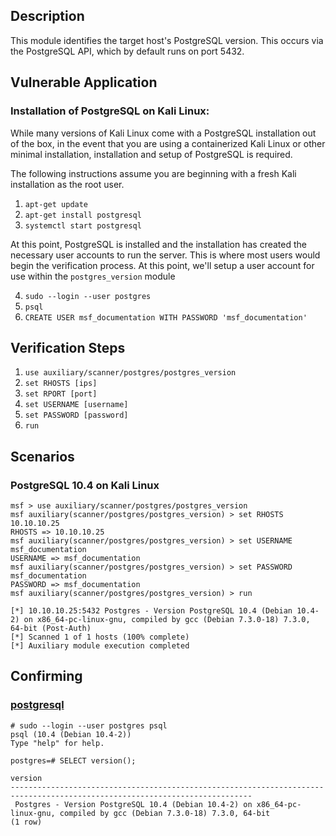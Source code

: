 ## Description
This module identifies the target host's PostgreSQL version. This occurs via the PostgreSQL API, which by default runs on port 5432.

## Vulnerable Application
### Installation of PostgreSQL on Kali Linux:
While many versions of Kali Linux come with a PostgreSQL installation out of the box, in the event that you are using a containerized Kali Linux
or other minimal installation, installation and setup of PostgreSQL is required.

The following instructions assume you are beginning with a fresh Kali installation as the root user.

1. `apt-get update`
2. `apt-get install postgresql`
3. `systemctl start postgresql`

At this point, PostgreSQL is installed and the installation has created the necessary user accounts to run the server.
This is where most users would begin the verification process. At this point, we'll setup a user account for use within the `postgres_version` module

4. `sudo --login --user postgres`
5. `psql`
6. `CREATE USER msf_documentation WITH PASSWORD 'msf_documentation'`

## Verification Steps
1. `use auxiliary/scanner/postgres/postgres_version`
2. `set RHOSTS [ips]`
3. `set RPORT [port]`
4. `set USERNAME [username]`
5. `set PASSWORD [password]`
6. `run`

## Scenarios
### PostgreSQL 10.4 on Kali Linux

```
msf > use auxiliary/scanner/postgres/postgres_version
msf auxiliary(scanner/postgres/postgres_version) > set RHOSTS 10.10.10.25
RHOSTS => 10.10.10.25
msf auxiliary(scanner/postgres/postgres_version) > set USERNAME msf_documentation
USERNAME => msf_documentation
msf auxiliary(scanner/postgres/postgres_version) > set PASSWORD msf_documentation
PASSWORD => msf_documentation
msf auxiliary(scanner/postgres/postgres_version) > run

[*] 10.10.10.25:5432 Postgres - Version PostgreSQL 10.4 (Debian 10.4-2) on x86_64-pc-linux-gnu, compiled by gcc (Debian 7.3.0-18) 7.3.0, 64-bit (Post-Auth)
[*] Scanned 1 of 1 hosts (100% complete)
[*] Auxiliary module execution completed
```

## Confirming
### [postgresql](https://www.postgresql.org/docs/10/static/functions-info.html)

```
# sudo --login --user postgres psql
psql (10.4 (Debian 10.4-2))
Type "help" for help.

postgres=# SELECT version();
                                                                   version
----------------------------------------------------------------------------------------------------------------------------
 Postgres - Version PostgreSQL 10.4 (Debian 10.4-2) on x86_64-pc-linux-gnu, compiled by gcc (Debian 7.3.0-18) 7.3.0, 64-bit
(1 row)

```
